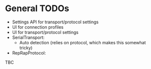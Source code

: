 # General TODOs

  * Settings API for transport/protocol settings
  * UI for connection profiles
  * UI for transport/protocol settings
  * SerialTransport:
    * Auto detection (relies on protocol, which makes this somewhat tricky)
  * RepRapProtocol:

TBC
